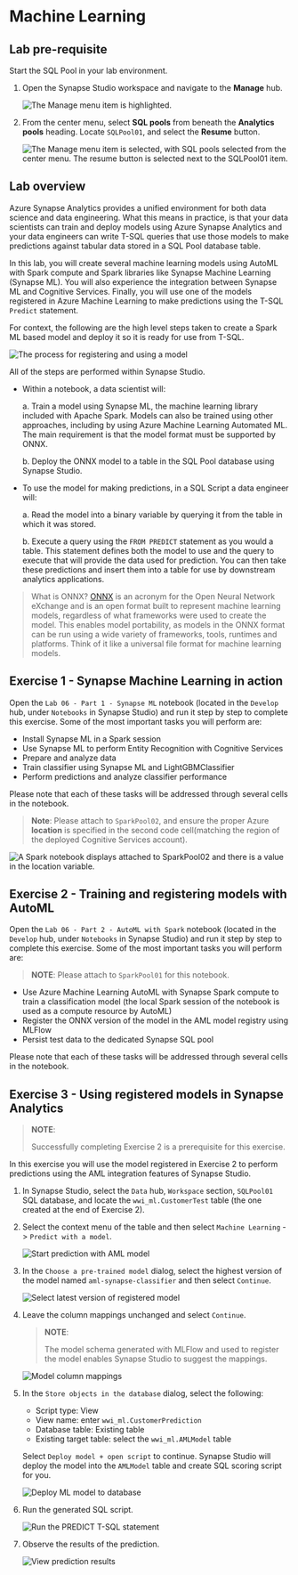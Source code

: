 # Machine Learning

## Lab pre-requisite

Start the SQL Pool in your lab environment.

1. Open the Synapse Studio workspace and navigate to the **Manage** hub.

    ![The Manage menu item is highlighted.](media/manage-hub.png "Manage hub")

2. From the center menu, select **SQL pools** from beneath the **Analytics pools** heading. Locate `SQLPool01`, and select the **Resume** button.

    ![The Manage menu item is selected, with SQL pools selected from the center menu. The resume button is selected next to the SQLPool01 item.](media/resume-sql-pool.png "SQL pools listing")

## Lab overview

Azure Synapse Analytics provides a unified environment for both data science and data engineering. What this means in practice, is that your data scientists can train and deploy models using Azure Synapse Analytics and your data engineers can write T-SQL queries that use those models to make predictions against tabular data stored in a SQL Pool database table.

In this lab, you will create several machine learning models using AutoML with Spark compute and Spark libraries like Synapse Machine Learning (Synapse ML). You will also experience the integration between Synapse ML and Cognitive Services. Finally, you will use one of the models registered in Azure Machine Learning to make predictions using the T-SQL `Predict` statement.

For context, the following are the high level steps taken to create a Spark ML based model and deploy it so it is ready for use from T-SQL.

![The process for registering and using a model](media/lab06-machine-learning-process.png "Review model registration process")

All of the steps are performed within Synapse Studio.

- Within a notebook, a data scientist will:

  a. Train a model using Synapse ML, the machine learning library included with Apache Spark. Models can also be trained using other approaches, including by using Azure Machine Learning Automated ML. The main requirement is that the model format must be supported by ONNX.

  b. Deploy the ONNX model to a table in the SQL Pool database using Synapse Studio.

- To use the model for making predictions, in a SQL Script a data engineer will:

  a. Read the model into a binary variable by querying it from the table in which it was stored.

  b. Execute a query using the `FROM PREDICT` statement as you would a table. This statement defines both the model to use and the query to execute that will provide the data used for prediction. You can then take these predictions and insert them into a table for use by downstream analytics applications.

> What is ONNX? [ONNX](https://onnx.ai/) is an acronym for the Open Neural Network eXchange and is an open format built to represent machine learning models, regardless of what frameworks were used to create the model. This enables model portability, as models in the ONNX format can be run using a wide variety of frameworks, tools, runtimes and platforms. Think of it like a universal file format for machine learning models.

## Exercise 1 - Synapse Machine Learning in action

Open the `Lab 06 - Part 1 - Synapse ML` notebook (located in the `Develop` hub, under `Notebooks` in Synapse Studio) and run it step by step to complete this exercise. Some of the most important tasks you will perform are:

- Install Synapse ML in a Spark session
- Use Synapse ML to perform Entity Recognition with Cognitive Services
- Prepare and analyze data
- Train classifier using Synapse ML and LightGBMClassifier
- Perform predictions and analyze classifier performance

Please note that each of these tasks will be addressed through several cells in the notebook.

> **Note**: Please attach to `SparkPool02`, and ensure the proper Azure **location** is specified in the second code cell(matching the region of the deployed Cognitive Services account).

![A Spark notebook displays attached to SparkPool02 and there is a value in the location variable.](media/sparkpool02_location_lab6.png "Lab 6 Notebook")

## Exercise 2 - Training and registering models with AutoML

Open the `Lab 06 - Part 2 - AutoML with Spark` notebook (located in the `Develop` hub, under `Notebooks` in Synapse Studio) and run it step by step to complete this exercise. Some of the most important tasks you will perform are:

> **NOTE**: Please attach to `SparkPool01` for this notebook.

- Use Azure Machine Learning AutoML with Synapse Spark compute to train a classification model (the local Spark session of the notebook is used as a compute resource by AutoML)
- Register the ONNX version of the model in the AML model registry using MLFlow
- Persist test data to the dedicated Synapse SQL pool

Please note that each of these tasks will be addressed through several cells in the notebook.

## Exercise 3 - Using registered models in Synapse Analytics

>**NOTE**:
>
>Successfully completing Exercise 2 is a prerequisite for this exercise.

In this exercise you will use the model registered in Exercise 2 to perform predictions using the AML integration features of Synapse Studio.

1. In Synapse Studio, select the `Data` hub, `Workspace` section, `SQLPool01` SQL database, and locate the `wwi_ml.CustomerTest` table (the one created at the end of Exercise 2).

2. Select the context menu of the table and then select `Machine Learning` -> `Predict with a model`.

    ![Start prediction with AML model](./media/lab06-predict-with-a-model.png)

3. In the `Choose a pre-trained model` dialog, select the highest version of the model named `aml-synapse-classifier` and then select `Continue`.

    ![Select latest version of registered model](./media/lab06-select-latest-model.png)

4. Leave the column mappings unchanged and select `Continue`.

    >**NOTE**:
    >
    >The model schema generated with MLFlow and used to register the model enables Synapse Studio to suggest the mappings.

    ![Model column mappings](./media/lab06-model-inputs-mapping.png)

5. In the `Store objects in the database` dialog, select the following:

    - Script type: View
    - View name: enter `wwi_ml.CustomerPrediction`
    - Database table: Existing table
    - Existing target table: select the `wwi_ml.AMLModel` table

    Select `Deploy model + open script` to continue. Synapse Studio will deploy the model into the `AMLModel` table and create SQL scoring script for you.

    ![Deploy ML model to database](./media/lab06-deploy-model-to-database.png)

6. Run the generated SQL script.

    ![Run the PREDICT T-SQL statement](./media/lab06-run-predict-sql-statement.png)

7. Observe the results of the prediction.

    ![View prediction results](./media/lab06-prediction-results.png)
